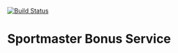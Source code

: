 [![Build Status](https://travis-ci.org/PomaPoma282/Sportmaster.svg?branch=master)](https://travis-ci.org/PomaPoma282/Sportmaster)
# Sportmaster Bonus Service